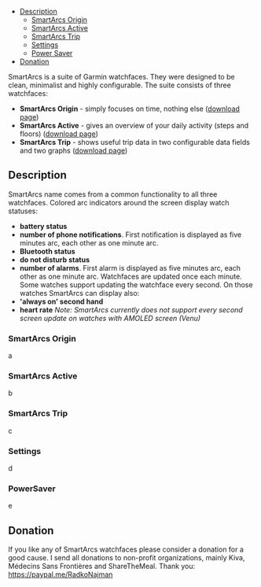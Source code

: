 * [Description](#description)
  * [SmartArcs Origin](#smartarcs-origin)
  * [SmartArcs Active](#smartarcs-active)
  * [SmartArcs Trip](#smartarcs-trip)
  * [Settings](#settings)
  * [Power Saver](#power-saver)
* [Donation](#donation)

SmartArcs is a suite of Garmin watchfaces. They were designed to be clean, minimalist and highly configurable. The suite consists of three watchfaces:
* **SmartArcs Origin** - simply focuses on time, nothing else ([download page](https://apps.garmin.com/en-US/apps/073e2cbc-f25e-44b9-ab59-4966fa5abbd6))
* **SmartArcs Active** - gives an overview of your daily activity (steps and floors) ([download page](https://apps.garmin.com/en-US/apps/3f5e481a-5f9e-4764-b2d5-5e9b174e2a98))
* **SmartArcs Trip** - shows useful trip data in two configurable data fields and two graphs ([download page](https://apps.garmin.com/en-US/apps/a1bfdf21-bde7-4d63-925f-a6a04cb84aff))

## Description
SmartArcs name comes from a common functionality to all three watchfaces. Colored arc indicators around the screen display watch statuses:
* **battery status**
* **number of phone notifications**. First notification is displayed as five minutes arc, each other as one minute arc.
* **Bluetooth status**
* **do not disturb status**
* **number of alarms**. First alarm is displayed as five minutes arc, each other as one minute arc.
Watchfaces are updated once each minute. Some watches support updating the watchface every second. On those watches SmartArcs can display also:
* **'always on' second hand**
* **heart rate**
*Note: SmartArcs currently does not support every second screen update on watches with AMOLED screen (Venu)*

### SmartArcs Origin
a

### SmartArcs Active
b

### SmartArcs Trip
c

### Settings
d

### PowerSaver
e

## Donation
If you like any of SmartArcs watchfaces please consider a donation for a good cause. I send all donations to non-profit organizations, mainly Kiva, Médecins Sans Frontières and ShareTheMeal. Thank you: https://paypal.me/RadkoNajman
